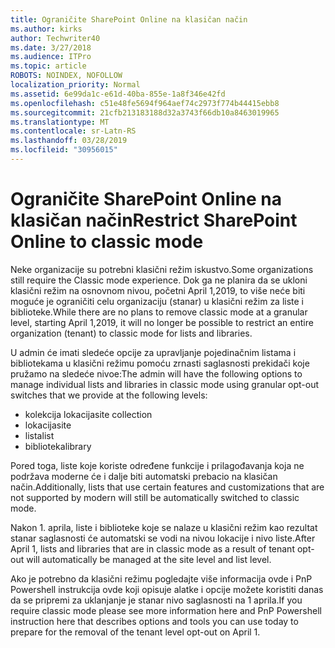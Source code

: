 ```yaml
---
title: Ograničite SharePoint Online na klasičan način
ms.author: kirks
author: Techwriter40
ms.date: 3/27/2018
ms.audience: ITPro
ms.topic: article
ROBOTS: NOINDEX, NOFOLLOW
localization_priority: Normal
ms.assetid: 6e99da1c-e61d-40ba-855e-1a8f346e42fd
ms.openlocfilehash: c51e48fe5694f964aef74c2973f774b44415ebb8
ms.sourcegitcommit: 21cfb213183188d32a3743f66db10a8463019965
ms.translationtype: MT
ms.contentlocale: sr-Latn-RS
ms.lasthandoff: 03/28/2019
ms.locfileid: "30956015"
---
```

# <a name="restrict-sharepoint-online-to-classic-mode"></a><span data-ttu-id="32e3e-102">Ograničite SharePoint Online na klasičan način</span><span class="sxs-lookup"><span data-stu-id="32e3e-102">Restrict SharePoint Online to classic mode</span></span>

<span data-ttu-id="32e3e-103">Neke organizacije su potrebni klasični režim iskustvo.</span><span class="sxs-lookup"><span data-stu-id="32e3e-103">Some organizations still require the Classic mode experience.</span></span> <span data-ttu-id="32e3e-104">Dok ga ne planira da se ukloni klasični režim na osnovnom nivou, početni April 1,2019, to više neće biti moguće je ograničiti celu organizaciju (stanar) u klasični režim za liste i biblioteke.</span><span class="sxs-lookup"><span data-stu-id="32e3e-104">While there are no plans to remove classic mode at a granular level, starting April 1,2019, it will no longer be possible to restrict an entire organization (tenant) to classic mode for lists and libraries.</span></span>

<span data-ttu-id="32e3e-105">U admin će imati sledeće opcije za upravljanje pojedinačnim listama i bibliotekama u klasični režimu pomoću zrnasti saglasnosti prekidači koje pružamo na sledeće nivoe:</span><span class="sxs-lookup"><span data-stu-id="32e3e-105">The admin will have the following options to manage individual lists and libraries in classic mode using granular opt-out switches that we provide at the following levels:</span></span>

- <span data-ttu-id="32e3e-106">kolekcija lokacija</span><span class="sxs-lookup"><span data-stu-id="32e3e-106">site collection</span></span>
- <span data-ttu-id="32e3e-107">lokacija</span><span class="sxs-lookup"><span data-stu-id="32e3e-107">site</span></span>
- <span data-ttu-id="32e3e-108">lista</span><span class="sxs-lookup"><span data-stu-id="32e3e-108">list</span></span>
- <span data-ttu-id="32e3e-109">biblioteka</span><span class="sxs-lookup"><span data-stu-id="32e3e-109">library</span></span>

<span data-ttu-id="32e3e-110">Pored toga, liste koje koriste određene funkcije i prilagođavanja koja ne podržava moderne će i dalje biti automatski prebacio na klasičan način.</span><span class="sxs-lookup"><span data-stu-id="32e3e-110">Additionally, lists that use certain features and customizations that are not supported by modern will still be automatically switched to classic mode.</span></span>

<span data-ttu-id="32e3e-111">Nakon 1. aprila, liste i biblioteke koje se nalaze u klasični režim kao rezultat stanar saglasnosti će automatski se vodi na nivou lokacije i nivo liste.</span><span class="sxs-lookup"><span data-stu-id="32e3e-111">After April 1, lists and libraries that are in classic mode as a result of tenant opt-out will automatically be managed at the site level and list level.</span></span>

<span data-ttu-id="32e3e-112">Ako je potrebno da klasični režimu pogledajte više informacija ovde i PnP Powershell instrukcija ovde koji opisuje alatke i opcije možete koristiti danas da se pripremi za uklanjanje je stanar nivo saglasnosti na 1 aprila.</span><span class="sxs-lookup"><span data-stu-id="32e3e-112">If you require classic mode please see more information here and PnP Powershell instruction here that describes options and tools you can use today to prepare for the removal of the tenant level opt-out on April 1.</span></span>

